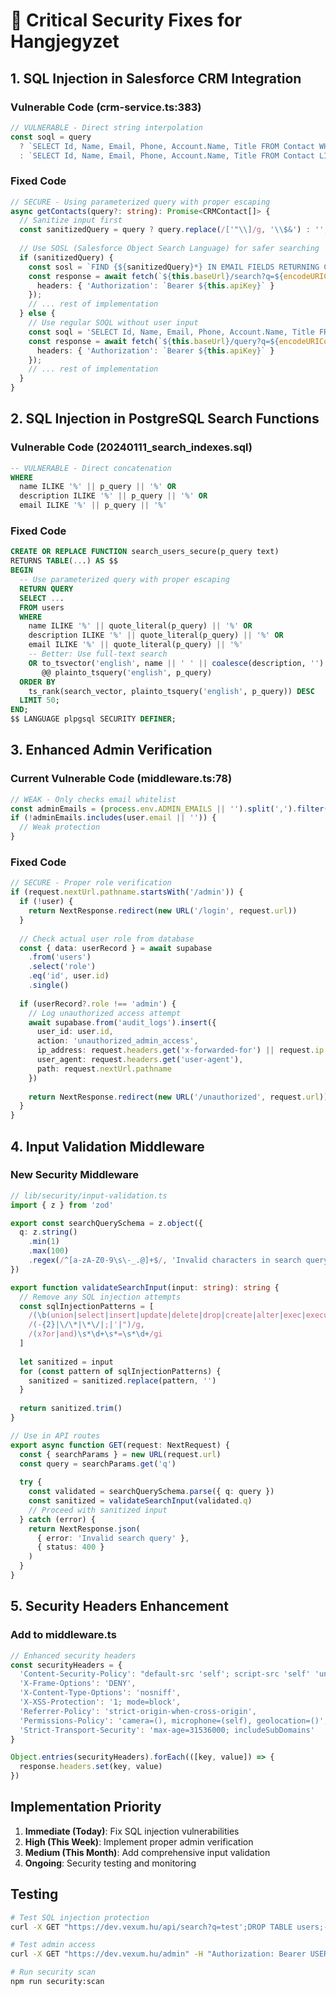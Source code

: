 # 🔐 Critical Security Fixes for Hangjegyzet

## 1. SQL Injection in Salesforce CRM Integration

### Vulnerable Code (crm-service.ts:383)
```typescript
// VULNERABLE - Direct string interpolation
const soql = query 
  ? `SELECT Id, Name, Email, Phone, Account.Name, Title FROM Contact WHERE Email LIKE '%${query}%' LIMIT 50`
  : `SELECT Id, Name, Email, Phone, Account.Name, Title FROM Contact LIMIT 50`
```

### Fixed Code
```typescript
// SECURE - Using parameterized query with proper escaping
async getContacts(query?: string): Promise<CRMContact[]> {
  // Sanitize input first
  const sanitizedQuery = query ? query.replace(/['"\\]/g, '\\$&') : '';
  
  // Use SOSL (Salesforce Object Search Language) for safer searching
  if (sanitizedQuery) {
    const sosl = `FIND {${sanitizedQuery}*} IN EMAIL FIELDS RETURNING Contact(Id, Name, Email, Phone, Account.Name, Title) LIMIT 50`;
    const response = await fetch(`${this.baseUrl}/search?q=${encodeURIComponent(sosl)}`, {
      headers: { 'Authorization': `Bearer ${this.apiKey}` }
    });
    // ... rest of implementation
  } else {
    // Use regular SOQL without user input
    const soql = 'SELECT Id, Name, Email, Phone, Account.Name, Title FROM Contact LIMIT 50';
    const response = await fetch(`${this.baseUrl}/query?q=${encodeURIComponent(soql)}`, {
      headers: { 'Authorization': `Bearer ${this.apiKey}` }
    });
    // ... rest of implementation
  }
}
```

## 2. SQL Injection in PostgreSQL Search Functions

### Vulnerable Code (20240111_search_indexes.sql)
```sql
-- VULNERABLE - Direct concatenation
WHERE 
  name ILIKE '%' || p_query || '%' OR
  description ILIKE '%' || p_query || '%' OR
  email ILIKE '%' || p_query || '%'
```

### Fixed Code
```sql
CREATE OR REPLACE FUNCTION search_users_secure(p_query text)
RETURNS TABLE(...) AS $$
BEGIN
  -- Use parameterized query with proper escaping
  RETURN QUERY
  SELECT ...
  FROM users
  WHERE 
    name ILIKE '%' || quote_literal(p_query) || '%' OR
    description ILIKE '%' || quote_literal(p_query) || '%' OR
    email ILIKE '%' || quote_literal(p_query) || '%'
    -- Better: Use full-text search
    OR to_tsvector('english', name || ' ' || coalesce(description, '') || ' ' || email) 
       @@ plainto_tsquery('english', p_query)
  ORDER BY 
    ts_rank(search_vector, plainto_tsquery('english', p_query)) DESC
  LIMIT 50;
END;
$$ LANGUAGE plpgsql SECURITY DEFINER;
```

## 3. Enhanced Admin Verification

### Current Vulnerable Code (middleware.ts:78)
```typescript
// WEAK - Only checks email whitelist
const adminEmails = (process.env.ADMIN_EMAILS || '').split(',').filter(Boolean)
if (!adminEmails.includes(user.email || '')) {
  // Weak protection
}
```

### Fixed Code
```typescript
// SECURE - Proper role verification
if (request.nextUrl.pathname.startsWith('/admin')) {
  if (!user) {
    return NextResponse.redirect(new URL('/login', request.url))
  }
  
  // Check actual user role from database
  const { data: userRecord } = await supabase
    .from('users')
    .select('role')
    .eq('id', user.id)
    .single()
  
  if (userRecord?.role !== 'admin') {
    // Log unauthorized access attempt
    await supabase.from('audit_logs').insert({
      user_id: user.id,
      action: 'unauthorized_admin_access',
      ip_address: request.headers.get('x-forwarded-for') || request.ip,
      user_agent: request.headers.get('user-agent'),
      path: request.nextUrl.pathname
    })
    
    return NextResponse.redirect(new URL('/unauthorized', request.url))
  }
}
```

## 4. Input Validation Middleware

### New Security Middleware
```typescript
// lib/security/input-validation.ts
import { z } from 'zod'

export const searchQuerySchema = z.object({
  q: z.string()
    .min(1)
    .max(100)
    .regex(/^[a-zA-Z0-9\s\-_.@]+$/, 'Invalid characters in search query')
})

export function validateSearchInput(input: string): string {
  // Remove any SQL injection attempts
  const sqlInjectionPatterns = [
    /(\b(union|select|insert|update|delete|drop|create|alter|exec|execute)\b)/gi,
    /(-{2}|\/\*|\*\/|;|'|")/g,
    /(x?or|and)\s*\d+\s*=\s*\d+/gi
  ]
  
  let sanitized = input
  for (const pattern of sqlInjectionPatterns) {
    sanitized = sanitized.replace(pattern, '')
  }
  
  return sanitized.trim()
}

// Use in API routes
export async function GET(request: NextRequest) {
  const { searchParams } = new URL(request.url)
  const query = searchParams.get('q')
  
  try {
    const validated = searchQuerySchema.parse({ q: query })
    const sanitized = validateSearchInput(validated.q)
    // Proceed with sanitized input
  } catch (error) {
    return NextResponse.json(
      { error: 'Invalid search query' },
      { status: 400 }
    )
  }
}
```

## 5. Security Headers Enhancement

### Add to middleware.ts
```typescript
// Enhanced security headers
const securityHeaders = {
  'Content-Security-Policy': "default-src 'self'; script-src 'self' 'unsafe-inline' 'unsafe-eval'; style-src 'self' 'unsafe-inline';",
  'X-Frame-Options': 'DENY',
  'X-Content-Type-Options': 'nosniff',
  'X-XSS-Protection': '1; mode=block',
  'Referrer-Policy': 'strict-origin-when-cross-origin',
  'Permissions-Policy': 'camera=(), microphone=(self), geolocation=()',
  'Strict-Transport-Security': 'max-age=31536000; includeSubDomains'
}

Object.entries(securityHeaders).forEach(([key, value]) => {
  response.headers.set(key, value)
})
```

## Implementation Priority

1. **Immediate (Today)**: Fix SQL injection vulnerabilities
2. **High (This Week)**: Implement proper admin verification
3. **Medium (This Month)**: Add comprehensive input validation
4. **Ongoing**: Security testing and monitoring

## Testing

```bash
# Test SQL injection protection
curl -X GET "https://dev.vexum.hu/api/search?q=test';DROP TABLE users;--"

# Test admin access
curl -X GET "https://dev.vexum.hu/admin" -H "Authorization: Bearer USER_TOKEN"

# Run security scan
npm run security:scan
```